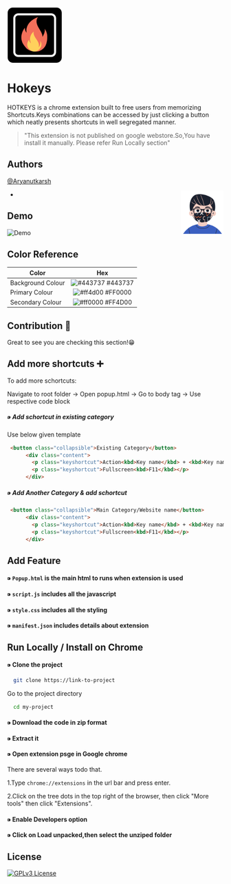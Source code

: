 ![Logo](/logo.png)


# Hokeys

HOTKEYS is a chrome extension built to free users from memorizing Shortcuts.Keys combinations can be accessed by just clicking a button which neatly presents shortcuts in well segregated manner.
>"This extension is not published on google webstore.So,You have install it manually. Please refer Run Locally section"


## Authors
 [@Aryanutkarsh](https://www.github.com/Aryanutkarsh)
- <div align="center">

  <a href="https://github.com/Aryanutkarsh">
    <img align="right" width="100" src="https://github.com/Aryanutkarsh/Aryanutkarsh/blob/main/20210824_221743_0000.png">
  </a>
</div>


## Demo

![Demo](/Demo.gif)

## Color Reference

| Color             | Hex                                                                  |
| ----------------- | :------------------------------------------------------------------: |
| Background Colour | ![#443737](https://via.placeholder.com/10/443737?text=+)  #443737    |
|  Primary Colour   | ![#ff4d00](https://via.placeholder.com/10/ff0000?text=+) #FF0000     |
| Secondary Colour  | ![#ff0000](https://via.placeholder.com/10/ff4D00?text=+) #FF4D00     |


## Contribution 👥️️

Great to see you are checking this section!😁

## Add more shortcuts ➕️
To add more schortcuts:

Navigate to root folder → Open popup.html → Go to body tag → Use respective code block

##### ⁍ Add schortcut in existing category
Use below given template
```html
 <button class="collapsible">Existing Category</button>
      <div class="content">
        <p class="keyshortcut">Action<kbd>Key name</kbd> + <kbd>Key name</kbd></p>
        <p class="keyshortcut">Fullscreen<kbd>F11</kbd></p>
      </div>
```


##### ⁍ Add Another Category & add schortcut

```html
 <button class="collapsible">Main Category/Website name</button>
      <div class="content">
        <p class="keyshortcut">Action<kbd>Key name</kbd> + <kbd>Key name</kbd></p>
        <p class="keyshortcut">Fullscreen<kbd>F11</kbd></p>
      </div>
```

## Add Feature
#### ⁍ `Popup.html`    is the main html to runs when extension is used 
#### ⁍ `script.js`     includes all the javascript
#### ⁍ `style.css`     includes all the styling
#### ⁍ `manifest.json` includes details about extension


## Run Locally / Install on Chrome


#### ⁍ Clone the project

```bash
  git clone https://link-to-project
```

Go to the project directory

```bash
  cd my-project
```

#### ⁍ Download the code in zip format
#### ⁍ Extract it
#### ⁍ Open extension psge in Google chrome
There are several ways todo that.

1.Type `chrome://extensions` in the url bar and press enter.

2.Click on the tree dots in the top right of the browser, then click "More tools" then click "Extensions".

#### ⁍ Enable Developers option
#### ⁍ Click on Load unpacked,then select the unziped folder

## License

[![GPLv3 License](https://img.shields.io/badge/License-GPL%20v3-yellow.svg)](/Hotkeys/LICENSE.txt)
